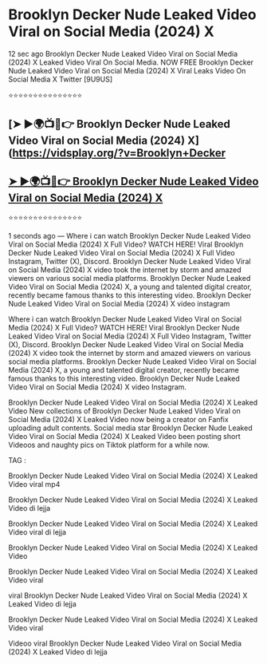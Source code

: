 ﻿# Brooklyn Decker Nude Leaked Video Viral on Social Media (2024) X



12 sec ago Brooklyn Decker Nude Leaked Video Viral on Social Media (2024) X Leaked Video Viral On Social Media. NOW FREE Brooklyn Decker Nude Leaked Video Viral on Social Media (2024) X Viral Leaks Video On Social Media X Twitter [9U9US]

⭐⭐⭐⭐⭐⭐⭐⭐⭐⭐⭐⭐⭐⭐⭐

## [➤ ►🌍📺📱👉 Brooklyn Decker Nude Leaked Video Viral on Social Media (2024) X](https://vidsplay.org/?v=Brooklyn+Decker

## [➤ ►🌍📺📱👉 Brooklyn Decker Nude Leaked Video Viral on Social Media (2024) X](https://vidsplay.org/?v=Brooklyn+Decker)


⭐⭐⭐⭐⭐⭐⭐⭐⭐⭐⭐⭐⭐⭐⭐



1 seconds ago — Where i can watch Brooklyn Decker Nude Leaked Video Viral on Social Media (2024) X Full Video? WATCH HERE! Viral Brooklyn Decker Nude Leaked Video Viral on Social Media (2024) X Full Video Instagram, Twitter (X), Discord. Brooklyn Decker Nude Leaked Video Viral on Social Media (2024) X video took the internet by storm and amazed viewers on various social media platforms. Brooklyn Decker Nude Leaked Video Viral on Social Media (2024) X, a young and talented digital creator, recently became famous thanks to this interesting video. Brooklyn Decker Nude Leaked Video Viral on Social Media (2024) X video instagram

Where i can watch Brooklyn Decker Nude Leaked Video Viral on Social Media (2024) X Full Video? WATCH HERE! Viral Brooklyn Decker Nude Leaked Video Viral on Social Media (2024) X Full Video Instagram, Twitter (X), Discord. Brooklyn Decker Nude Leaked Video Viral on Social Media (2024) X video took the internet by storm and amazed viewers on various social media platforms. Brooklyn Decker Nude Leaked Video Viral on Social Media (2024) X, a young and talented digital creator, recently became famous thanks to this interesting video. Brooklyn Decker Nude Leaked Video Viral on Social Media (2024) X video Instagram.

Brooklyn Decker Nude Leaked Video Viral on Social Media (2024) X Leaked Video New collections of Brooklyn Decker Nude Leaked Video Viral on Social Media (2024) X Leaked Video now being a creator on Fanfix uploading adult contents. Social media star Brooklyn Decker Nude Leaked Video Viral on Social Media (2024) X Leaked Video been posting short Videoos and naughty pics on Tiktok platform for a while now.

TAG :

 

Brooklyn Decker Nude Leaked Video Viral on Social Media (2024) X Leaked Video viral mp4

 

Brooklyn Decker Nude Leaked Video Viral on Social Media (2024) X Leaked Video di lejja

 

Brooklyn Decker Nude Leaked Video Viral on Social Media (2024) X Leaked Video viral di lejja

 

Brooklyn Decker Nude Leaked Video Viral on Social Media (2024) X Leaked Video

 

Brooklyn Decker Nude Leaked Video Viral on Social Media (2024) X Leaked Video viral

 

viral Brooklyn Decker Nude Leaked Video Viral on Social Media (2024) X Leaked Video di lejja

 

Brooklyn Decker Nude Leaked Video Viral on Social Media (2024) X Leaked Video viral

 

Videoo viral Brooklyn Decker Nude Leaked Video Viral on Social Media (2024) X Leaked Video di lejja